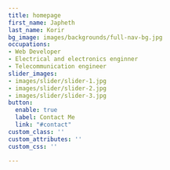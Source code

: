 ```yaml
---
title: homepage
first_name: Japheth
last_name: Korir
bg_image: images/backgrounds/full-nav-bg.jpg
occupations:
- Web Developer
- Electrical and electronics enginner
- Telecommunication engineer
slider_images:
- images/slider/slider-1.jpg
- images/slider/slider-2.jpg
- images/slider/slider-3.jpg
button:
  enable: true
  label: Contact Me
  link: "#contact"
custom_class: ''
custom_attributes: ''
custom_css: ''

---
```


